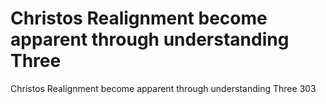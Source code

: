 # Christos Realignment become apparent through understanding Three

Christos Realignment become apparent through understanding Three
303